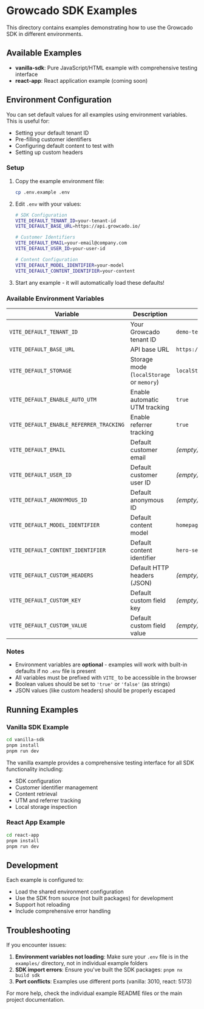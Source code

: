# Growcado SDK Examples

This directory contains examples demonstrating how to use the Growcado SDK in different environments.

## Available Examples

- **vanilla-sdk**: Pure JavaScript/HTML example with comprehensive testing interface
- **react-app**: React application example (coming soon)

## Environment Configuration

You can set default values for all examples using environment variables. This is useful for:
- Setting your default tenant ID
- Pre-filling customer identifiers
- Configuring default content to test with
- Setting up custom headers

### Setup

1. Copy the example environment file:
   ```bash
   cp .env.example .env
   ```

2. Edit `.env` with your values:
   ```bash
   # SDK Configuration
   VITE_DEFAULT_TENANT_ID=your-tenant-id
   VITE_DEFAULT_BASE_URL=https://api.growcado.io/
   
   # Customer Identifiers  
   VITE_DEFAULT_EMAIL=your-email@company.com
   VITE_DEFAULT_USER_ID=your-user-id
   
   # Content Configuration
   VITE_DEFAULT_MODEL_IDENTIFIER=your-model
   VITE_DEFAULT_CONTENT_IDENTIFIER=your-content
   ```

3. Start any example - it will automatically load these defaults!

### Available Environment Variables

| Variable | Description | Default |
|----------|-------------|---------|
| `VITE_DEFAULT_TENANT_ID` | Your Growcado tenant ID | `demo-tenant` |
| `VITE_DEFAULT_BASE_URL` | API base URL | `https://api.growcado.io/` |
| `VITE_DEFAULT_STORAGE` | Storage mode (`localStorage` or `memory`) | `localStorage` |
| `VITE_DEFAULT_ENABLE_AUTO_UTM` | Enable automatic UTM tracking | `true` |
| `VITE_DEFAULT_ENABLE_REFERRER_TRACKING` | Enable referrer tracking | `true` |
| `VITE_DEFAULT_EMAIL` | Default customer email | _(empty)_ |
| `VITE_DEFAULT_USER_ID` | Default customer user ID | _(empty)_ |
| `VITE_DEFAULT_ANONYMOUS_ID` | Default anonymous ID | _(empty)_ |
| `VITE_DEFAULT_MODEL_IDENTIFIER` | Default content model | `homepage` |
| `VITE_DEFAULT_CONTENT_IDENTIFIER` | Default content identifier | `hero-section` |
| `VITE_DEFAULT_CUSTOM_HEADERS` | Default HTTP headers (JSON) | _(empty)_ |
| `VITE_DEFAULT_CUSTOM_KEY` | Default custom field key | _(empty)_ |
| `VITE_DEFAULT_CUSTOM_VALUE` | Default custom field value | _(empty)_ |

### Notes

- Environment variables are **optional** - examples will work with built-in defaults if no `.env` file is present
- All variables must be prefixed with `VITE_` to be accessible in the browser
- Boolean values should be set to `'true'` or `'false'` (as strings)
- JSON values (like custom headers) should be properly escaped

## Running Examples

### Vanilla SDK Example

```bash
cd vanilla-sdk
pnpm install
pnpm run dev
```

The vanilla example provides a comprehensive testing interface for all SDK functionality including:
- SDK configuration
- Customer identifier management  
- Content retrieval
- UTM and referrer tracking
- Local storage inspection

### React App Example

```bash
cd react-app
pnpm install  
pnpm run dev
```

## Development

Each example is configured to:
- Load the shared environment configuration
- Use the SDK from source (not built packages) for development
- Support hot reloading
- Include comprehensive error handling

## Troubleshooting

If you encounter issues:

1. **Environment variables not loading**: Make sure your `.env` file is in the `examples/` directory, not in individual example folders
2. **SDK import errors**: Ensure you've built the SDK packages: `pnpm nx build sdk`
3. **Port conflicts**: Examples use different ports (vanilla: 3010, react: 5173)

For more help, check the individual example README files or the main project documentation. 